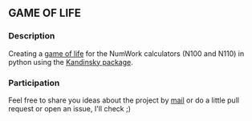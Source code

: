 ## GAME OF LIFE

### Description
Creating a [game of life](https://en.wikipedia.org/wiki/Conway%27s_Game_of_Life) for the NumWork calculators (N100 and N110) in python using the [Kandinsky package](https://www.numworks.com/fr/ressources/python/activites/kandinsky/).

### Participation
Feel free to share you ideas about the project by [mail](poire.erwan2005@gmail.com) or do a little pull request or open an issue, I'll check ;)
